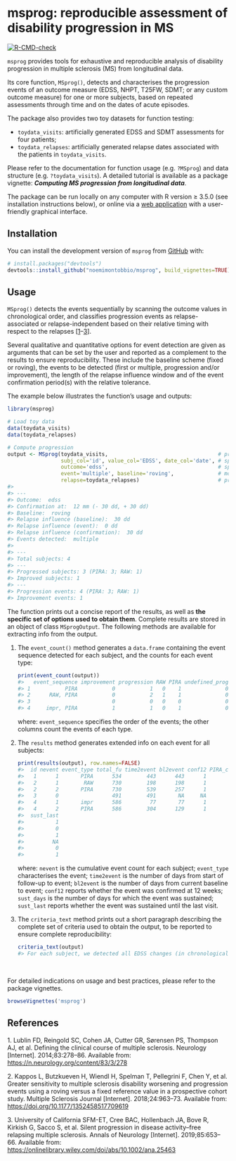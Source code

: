 
<!-- README.md is generated from README.Rmd. Please edit that file -->

# msprog: reproducible assessment of disability progression in MS

<!-- badges: start -->

[![R-CMD-check](https://github.com/noemimontobbio/msprog/actions/workflows/R-CMD-check.yaml/badge.svg)](https://github.com/noemimontobbio/msprog/actions/workflows/R-CMD-check.yaml)
<!-- badges: end -->

`msprog` provides tools for exhaustive and reproducible analysis of
disability progression in multiple sclerosis (MS) from longitudinal
data.

Its core function, `MSprog()`, detects and characterises the progression
events of an outcome measure (EDSS, NHPT, T25FW, SDMT; or any custom
outcome measure) for one or more subjects, based on repeated assessments
through time and on the dates of acute episodes.

The package also provides two toy datasets for function testing:

- `toydata_visits`: artificially generated EDSS and SDMT assessments for
  four patients;
- `toydata_relapses`: artificially generated relapse dates associated
  with the patients in `toydata_visits`.

Please refer to the documentation for function usage (e.g. `?MSprog`)
and data structure (e.g. `?toydata_visits`). A detailed tutorial is
available as a package vignette: ***Computing MS progression from
longitudinal data***.

The package can be run locally on any computer with R version $\geq$
3.5.0 (see installation instructions below), or online via a [web
application](https://msprog.shinyapps.io/msprog/) with a user-friendly
graphical interface.

## Installation

You can install the development version of `msprog` from
[GitHub](https://github.com/noemimontobbio/msprog) with:

``` r
# install.packages("devtools")
devtools::install_github("noemimontobbio/msprog", build_vignettes=TRUE)
```

## Usage

`MSprog()` detects the events sequentially by scanning the outcome
values in chronological order, and classifies progression events as
relapse-associated or relapse-independent based on their relative timing
with respect to the relapses
\[[1](#ref-lublin2014)–[3](#ref-silent2019)\].

Several qualitative and quantitative options for event detection are
given as arguments that can be set by the user and reported as a
complement to the results to ensure reproducibility. These include the
baseline scheme (fixed or roving), the events to be detected (first or
multiple, progression and/or improvement), the length of the relapse
influence window and of the event confirmation period(s) with the
relative tolerance.

The example below illustrates the function’s usage and outputs:

``` r
library(msprog)

# Load toy data
data(toydata_visits)
data(toydata_relapses)

# Compute progression
output <- MSprog(toydata_visits,                                   # provide data on visits
                 subj_col='id', value_col='EDSS', date_col='date', # specify column names
                 outcome='edss',                                   # specify outcome type
                 event='multiple', baseline='roving',              # modify default options on event detection
                 relapse=toydata_relapses)                         # provide data on relapses
#> 
#> ---
#> Outcome:  edss 
#> Confirmation at:  12 mm (- 30 dd, + 30 dd)
#> Baseline:  roving   
#> Relapse influence (baseline):  30 dd
#> Relapse influence (event):  0 dd
#> Relapse influence (confirmation):  30 dd
#> Events detected:  multiple
#> 
#> ---
#> Total subjects: 4
#> ---
#> Progressed subjects: 3 (PIRA: 3; RAW: 1)
#> Improved subjects: 1
#> ---
#> Progression events: 4 (PIRA: 3; RAW: 1)
#> Improvement events: 1
```

The function prints out a concise report of the results, as well as
**the specific set of options used to obtain them**. Complete results
are stored in an object of class `MSprogOutput`. The following methods
are available for extracting info from the output.

1.  The `event_count()` method generates a `data.frame` containing the
    event sequence detected for each subject, and the counts for each
    event type:

    ``` r
    print(event_count(output))
    #>   event_sequence improvement progression RAW PIRA undefined_prog
    #> 1           PIRA           0           1   0    1              0
    #> 2      RAW, PIRA           0           2   1    1              0
    #> 3                          0           0   0    0              0
    #> 4     impr, PIRA           1           1   0    1              0
    ```

    where: `event_sequence` specifies the order of the events; the other
    columns count the events of each type.

2.  The `results` method generates extended info on each event for all
    subjects:

    ``` r
    print(results(output), row.names=FALSE)
    #>  id nevent event_type total_fu time2event bl2event conf12 PIRA_conf12 sust_days
    #>   1      1       PIRA      534        443      443      1           1        91
    #>   2      1        RAW      730        198      198      1          NA        84
    #>   2      2       PIRA      730        539      257      1           1       191
    #>   3      0                 491        491       NA     NA          NA        NA
    #>   4      1       impr      586         77       77      1          NA        98
    #>   4      2       PIRA      586        304      129      1           1       282
    #>  sust_last
    #>          1
    #>          0
    #>          1
    #>         NA
    #>          0
    #>          1
    ```

    where: `nevent` is the cumulative event count for each subject;
    `event_type` characterises the event; `time2event` is the number of
    days from start of follow-up to event; `bl2event` is the number of
    days from current baseline to event; `conf12` reports whether the
    event was confirmed at 12 weeks; `sust_days` is the number of days
    for which the event was sustained; `sust_last` reports whether the
    event was sustained until the last visit.

3.  The `criteria_text` method prints out a short paragraph describing
    the complete set of criteria used to obtain the output, to be
    reported to ensure complete reproducibility:

    ``` r
    criteria_text(output)
    #> For each subject, we detected all EDSS changes (in chronological order) confirmed at 12 weeks, with a tolerance of 30 days on both sides. A visit could only be used as confirmation if occurring at least 30 days from a relapse. A roving baseline scheme was applied where the reference value was updated after each confirmed progression or improvement event. The new reference value was set as the EDSS value at the confirmation visit. Whenever the baseline fell within 30 days from a relapse, it was moved to the next available visit. A confirmed EDSS progression event was labelled as RAW if occurring within 90 days from a relapse. A confirmed EDSS progression event was labelled as PIRA if no relapses occurred in the interval from 90 days before the event to 30 days after the event, or from 90 days before confirmation to 30 days after confirmation.
    ```

<br />

For detailed indications on usage and best practices, please refer to
the package vignettes.

``` r
browseVignettes('msprog')
```

## References

<div id="refs" class="references csl-bib-body">

<div id="ref-lublin2014" class="csl-entry">

1\. Lublin FD, Reingold SC, Cohen JA, Cutter GR, Sørensen PS, Thompson
AJ, et al. Defining the clinical course of multiple sclerosis. Neurology
\[Internet\]. 2014;83:278–86. Available from:
<https://n.neurology.org/content/83/3/278>

</div>

<div id="ref-kappos2018" class="csl-entry">

2\. Kappos L, Butzkueven H, Wiendl H, Spelman T, Pellegrini F, Chen Y,
et al. Greater sensitivity to multiple sclerosis disability worsening
and progression events using a roving versus a fixed reference value in
a prospective cohort study. Multiple Sclerosis Journal \[Internet\].
2018;24:963–73. Available from:
<https://doi.org/10.1177/1352458517709619>

</div>

<div id="ref-silent2019" class="csl-entry">

3\. University of California SFM-ET, Cree BAC, Hollenbach JA, Bove R,
Kirkish G, Sacco S, et al. Silent progression in disease activity–free
relapsing multiple sclerosis. Annals of Neurology \[Internet\].
2019;85:653–66. Available from:
<https://onlinelibrary.wiley.com/doi/abs/10.1002/ana.25463>

</div>

</div>
